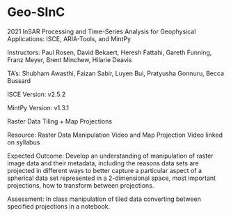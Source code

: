 # Geo-SInC
2021 InSAR Processing and Time-Series Analysis for Geophysical Applications: ISCE, ARIA-Tools, and MintPy

Instructors: Paul Rosen, David Bekaert, Heresh Fattahi, Gareth Funning, Franz Meyer, Brent Minchew, Hilarie Deavis

TA’s: Shubham Awasthi, Faizan Sabir, Luyen Bui, Pratyusha Gonnuru, Becca Bussard

ISCE Version: v2.5.2

MintPy Version: v1.3.1

Raster Data Tiling + Map Projections

Resource: Raster Data Manipulation Video and Map Projection Video linked on syllabus

Expected Outcome: Develop an understanding of manipulation of raster image data and their metadata, including the reasons data sets are projected in different ways to better capture a particular aspect of a spherical data set represented in a 2-dimensional space, most important projections, how to transform between projections.

Assessment: In class manipulation of tiled data converting between specified projections in a notebook.

